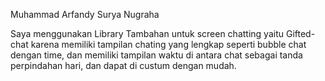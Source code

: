 Muhammad Arfandy Surya Nugraha

Saya menggunakan Library Tambahan untuk screen chatting yaitu Gifted-chat karena memiliki tampilan chating yang lengkap seperti bubble chat dengan time, dan memiliki tampilan waktu di antara chat sebagai tanda perpindahan hari, dan dapat di custum dengan mudah.
